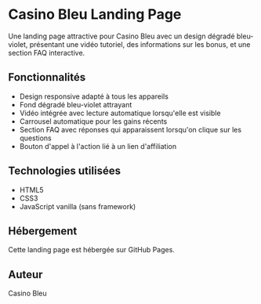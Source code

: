 # Casino Bleu Landing Page

Une landing page attractive pour Casino Bleu avec un design dégradé bleu-violet, présentant une vidéo tutoriel, des informations sur les bonus, et une section FAQ interactive.

## Fonctionnalités

- Design responsive adapté à tous les appareils
- Fond dégradé bleu-violet attrayant
- Vidéo intégrée avec lecture automatique lorsqu'elle est visible
- Carrousel automatique pour les gains récents
- Section FAQ avec réponses qui apparaissent lorsqu'on clique sur les questions
- Bouton d'appel à l'action lié à un lien d'affiliation

## Technologies utilisées

- HTML5
- CSS3
- JavaScript vanilla (sans framework)

## Hébergement

Cette landing page est hébergée sur GitHub Pages.

## Auteur

Casino Bleu
